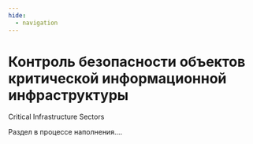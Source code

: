 ```yaml
---
hide:
  - navigation
---
```



# Контроль безопасности объектов критической информационной инфраструктуры

Critical Infrastructure Sectors



Раздел в процессе наполнения....

